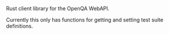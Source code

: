 Rust client library for the OpenQA WebAPI.

Currently this only has functions for getting and setting test suite
definitions.
